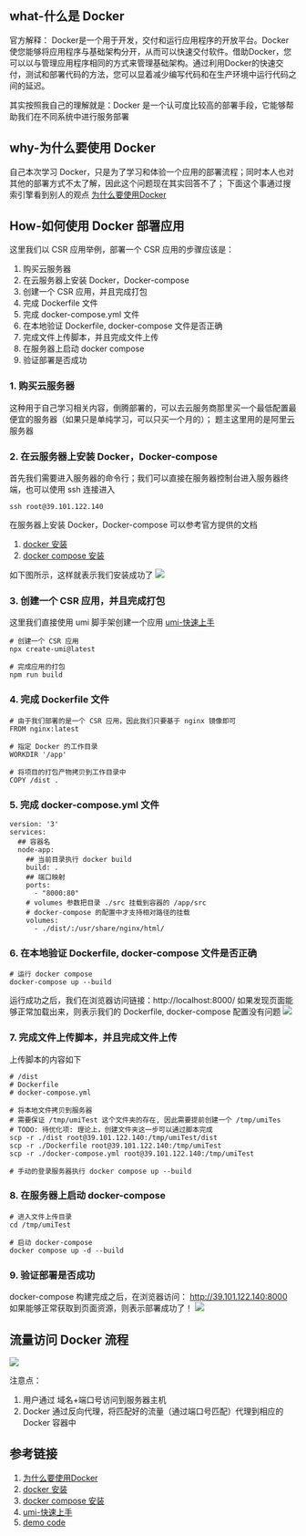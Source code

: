 ## what-什么是 Docker
官方解释：
Docker是一个用于开发，交付和运行应用程序的开放平台。Docker使您能够将应用程序与基础架构分开，从而可以快速交付软件。借助Docker，您可以以与管理应用程序相同的方式来管理基础架构。通过利用Docker的快速交付，测试和部署代码的方法，您可以显着减少编写代码和在生产环境中运行代码之间的延迟。

其实按照我自己的理解就是：Docker 是一个认可度比较高的部署手段，它能够帮助我们在不同系统中进行服务部署


## why-为什么要使用 Docker
自己本次学习 Docker，只是为了学习和体验一个应用的部署流程；同时本人也对其他的部署方式不太了解，因此这个问题现在其实回答不了；
下面这个事通过搜索引擎看到别人的观点
[为什么要使用Docker](https://www.cnblogs.com/yangmingxianshen/p/8025857.html)

## How-如何使用 Docker 部署应用
这里我们以 CSR 应用举例，部署一个 CSR 应用的步骤应该是：

1. 购买云服务器
2. 在云服务器上安装 Docker，Docker-compose
3. 创建一个 CSR 应用，并且完成打包
4. 完成 Dockerfile 文件
5. 完成 docker-compose.yml 文件
6. 在本地验证 Dockerfile, docker-compose 文件是否正确
7. 完成文件上传脚本，并且完成文件上传
8. 在服务器上启动 docker compose
9. 验证部署是否成功

### 1. 购买云服务器
这种用于自己学习相关内容，倒腾部署的，可以去云服务商那里买一个最低配置最便宜的服务器（如果只是单纯学习，可以只买一个月的）；
题主这里用的是阿里云服务器

### 2. 在云服务器上安装 Docker，Docker-compose
首先我们需要进入服务器的命令行；我们可以直接在服务器控制台进入服务器终端，也可以使用 ssh 连接进入
```
ssh root@39.101.122.140
```

在服务器上安装 Docker，Docker-compose 可以参考官方提供的文档

1. [docker 安装](https://docs.docker.com/engine/install/ubuntu/)
2. [docker compose 安装](https://docs.docker.com/compose/install/linux/#install-the-plugin-manually)

如下图所示，这样就表示我们安装成功了
![](./_images/docker安装成功.png)

### 3. 创建一个 CSR 应用，并且完成打包
这里我们直接使用 umi 脚手架创建一个应用
[umi-快速上手](https://umijs.org/docs/tutorials/getting-started)
```
# 创建一个 CSR 应用
npx create-umi@latest

# 完成应用的打包
npm run build
```

### 4. 完成 Dockerfile 文件
```
# 由于我们部署的是一个 CSR 应用，因此我们只要基于 nginx 镜像即可
FROM nginx:latest

# 指定 Docker 的工作目录
WORKDIR '/app'

# 将项目的打包产物拷贝到工作目录中
COPY /dist .
```


### 5. 完成 docker-compose.yml 文件
```
version: '3'
services:
  ## 容器名
  node-app:
    ## 当前目录执行 docker build
    build: .
    ## 端口映射
    ports: 
      - "8000:80"
    # volumes 参数把目录 ./src 挂载到容器的 /app/src
    # docker-compose 的配置中才支持相对路径的挂载
    volumes:
      - ./dist/:/usr/share/nginx/html/
```


### 6. 在本地验证 Dockerfile, docker-compose 文件是否正确 
```
# 运行 docker compose 
docker-compose up --build
```

运行成功之后，我们在浏览器访问链接：http://localhost:8000/
如果发现页面能够正常加载出来，则表示我们的 Dockerfile, docker-compose 配置没有问题
![](./_images/本地验证成功.png)

### 7. 完成文件上传脚本，并且完成文件上传
上传脚本的内容如下
```
# /dist
# Dockerfile
# docker-compose.yml

# 将本地文件拷贝到服务器
# 需要保证 /tmp/umiTest 这个文件夹的存在, 因此需要提前创建一个 /tmp/umiTes
# TODO: 待优化项: 理论上，创建文件夹这一步可以通过脚本完成
scp -r ./dist root@39.101.122.140:/tmp/umiTest/dist
scp -r ./Dockerfile root@39.101.122.140:/tmp/umiTest
scp -r ./docker-compose.yml root@39.101.122.140:/tmp/umiTest

# 手动的登录服务器执行 docker compose up --build
```


### 8. 在服务器上启动 docker-compose
```
# 进入文件上传目录
cd /tmp/umiTest

# 启动 docker-compose
docker compose up -d --build
```


### 9. 验证部署是否成功
docker-compose 构建完成之后，在浏览器访问： http://39.101.122.140:8000
如果能够正常获取到页面资源，则表示部署成功了！
![](./_images/服务器部署验证成功.png)


## 流量访问 Docker 流程
![](./_images/流量访问Docker流程.png)

注意点：
1. 用户通过 域名+端口号访问到服务器主机
2. Docker 通过反向代理，将匹配好的流量（通过端口号匹配）代理到相应的 Docker 容器中

## 参考链接
1. [为什么要使用Docker](https://www.cnblogs.com/yangmingxianshen/p/8025857.html)
2. [docker 安装](https://docs.docker.com/engine/install/ubuntu/)
3. [docker compose 安装](https://docs.docker.com/compose/install/linux/#install-the-plugin-manually)
4. [umi-快速上手](https://umijs.org/docs/tutorials/getting-started)
5. [demo code](https://gitee.com/oulae/oulae_blog_warehouse/blob/main/1_docker%E9%83%A8%E7%BD%B2CSR%E5%BA%94%E7%94%A8.md)

